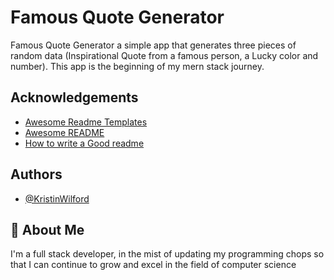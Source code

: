 
# Famous Quote Generator

Famous Quote Generator a simple app that generates three pieces of 
random data (Inspirational Quote from a famous person, a Lucky color
 and number).  This app is the beginning of my mern stack journey.
## Acknowledgements

 - [Awesome Readme Templates](https://awesomeopensource.com/project/elangosundar/awesome-README-templates)
 - [Awesome README](https://github.com/matiassingers/awesome-readme)
 - [How to write a Good readme](https://bulldogjob.com/news/449-how-to-write-a-good-readme-for-your-github-project)


## Authors

- [@KristinWilford](https://github.com/cwasales)


## 🚀 About Me
I'm a full stack developer, in the mist of updating my programming 
chops so that I can continue to grow and excel in the field of 
computer science

